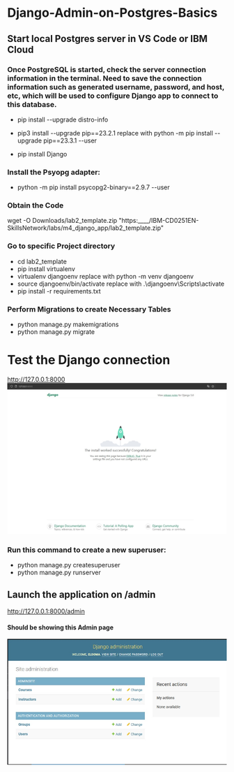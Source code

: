 # Django-Admin-on-Postgres-Basics

## Start local Postgres server in VS Code or IBM Cloud
### Once PostgreSQL is started, check the server connection information in the terminal. Need to save the connection information such as generated username, password, and host, etc, which will be used to configure Django app to connect to this database.

- pip install --upgrade distro-info
- pip3 install --upgrade pip==23.2.1 replace with python -m pip install --upgrade pip==23.3.1 --user

- pip install Django

### Install the Psyopg adapter:
- python -m pip install psycopg2-binary==2.9.7 --user

### Obtain the Code
wget -O Downloads/lab2_template.zip "https:____/IBM-CD0251EN-SkillsNetwork/labs/m4_django_app/lab2_template.zip"

### Go to specific Project directory
- cd lab2_template
- pip install virtualenv        
- virtualenv djangoenv replace with python -m venv djangoenv       
- source djangoenv/bin/activate replace with .\djangoenv\Scripts\activate    
- pip install -r requirements.txt

### Perform Migrations to create Necessary Tables

- python manage.py makemigrations    
- python manage.py migrate

# Test the Django connection
http://127.0.0.1:8000
![Django](https://github.com/eldoma/Django-Admin-on-Postgres-Basics/blob/main/Django%20test.jpg)

### Run this command to create a new superuser:
- python manage.py createsuperuser
- python manage.py runserver

## Launch the application on /admin
http://127.0.0.1:8000/admin
#### Should be showing this Admin page
![Admin](https://github.com/eldoma/Django-Admin-on-Postgres-Basics/blob/main/Django%20Admin.jpg)
